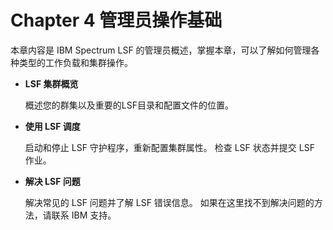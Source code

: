 # Chapter 4 管理员操作基础

本章内容是 IBM Spectrum LSF 的管理员概述，掌握本章，可以了解如何管理各种类型的工作负载和集群操作。

- **LSF 集群概览**

  概述您的群集以及重要的LSF目录和配置文件的位置。

  

- **使用 LSF 调度**

  启动和停止 LSF 守护程序，重新配置集群属性。 检查 LSF 状态并提交 LSF 作业。

  

- **解决 LSF 问题**

  解决常见的 LSF 问题并了解 LSF 错误信息。 如果在这里找不到解决问题的方法，请联系 IBM 支持。

